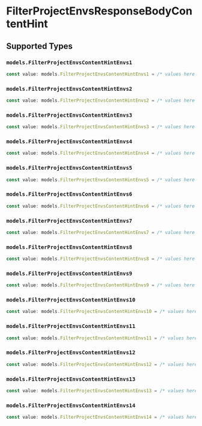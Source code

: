 # FilterProjectEnvsResponseBodyContentHint


## Supported Types

### `models.FilterProjectEnvsContentHintEnvs1`

```typescript
const value: models.FilterProjectEnvsContentHintEnvs1 = /* values here */
```

### `models.FilterProjectEnvsContentHintEnvs2`

```typescript
const value: models.FilterProjectEnvsContentHintEnvs2 = /* values here */
```

### `models.FilterProjectEnvsContentHintEnvs3`

```typescript
const value: models.FilterProjectEnvsContentHintEnvs3 = /* values here */
```

### `models.FilterProjectEnvsContentHintEnvs4`

```typescript
const value: models.FilterProjectEnvsContentHintEnvs4 = /* values here */
```

### `models.FilterProjectEnvsContentHintEnvs5`

```typescript
const value: models.FilterProjectEnvsContentHintEnvs5 = /* values here */
```

### `models.FilterProjectEnvsContentHintEnvs6`

```typescript
const value: models.FilterProjectEnvsContentHintEnvs6 = /* values here */
```

### `models.FilterProjectEnvsContentHintEnvs7`

```typescript
const value: models.FilterProjectEnvsContentHintEnvs7 = /* values here */
```

### `models.FilterProjectEnvsContentHintEnvs8`

```typescript
const value: models.FilterProjectEnvsContentHintEnvs8 = /* values here */
```

### `models.FilterProjectEnvsContentHintEnvs9`

```typescript
const value: models.FilterProjectEnvsContentHintEnvs9 = /* values here */
```

### `models.FilterProjectEnvsContentHintEnvs10`

```typescript
const value: models.FilterProjectEnvsContentHintEnvs10 = /* values here */
```

### `models.FilterProjectEnvsContentHintEnvs11`

```typescript
const value: models.FilterProjectEnvsContentHintEnvs11 = /* values here */
```

### `models.FilterProjectEnvsContentHintEnvs12`

```typescript
const value: models.FilterProjectEnvsContentHintEnvs12 = /* values here */
```

### `models.FilterProjectEnvsContentHintEnvs13`

```typescript
const value: models.FilterProjectEnvsContentHintEnvs13 = /* values here */
```

### `models.FilterProjectEnvsContentHintEnvs14`

```typescript
const value: models.FilterProjectEnvsContentHintEnvs14 = /* values here */
```

